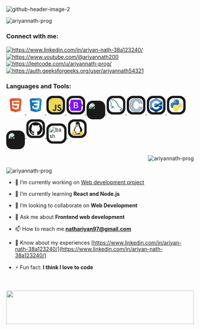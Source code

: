 
![github-header-image-2](https://github.com/user-attachments/assets/66e5c66b-70c9-4abc-8d4c-273fadca6911)

<p align="left"> <img src="https://komarev.com/ghpvc/?username=ariyannath-prog&label=Profile%20views&color=0e75b6&style=flat" alt="ariyannath-prog" /> </p>
<h3 align="left">Connect with me:</h3>
<p align="left">
  
<a href="https://www.linkedin.com/in/ariyan-nath-38a123240/" target="blank"><img align="center" src="https://raw.githubusercontent.com/rahuldkjain/github-profile-readme-generator/master/src/images/icons/Social/linked-in-alt.svg" alt="https://www.linkedin.com/in/ariyan-nath-38a123240/" height="30" width="40" /></a>
<a href="https://www.youtube.com/@ariyannath200" target="blank"><img align="center" src="https://raw.githubusercontent.com/rahuldkjain/github-profile-readme-generator/master/src/images/icons/Social/youtube.svg" alt="https://www.youtube.com/@ariyannath200" height="30" width="40" /></a>
<a href="https://leetcode.com/u/ariyannath-prog/" target="blank"><img align="center" src="https://raw.githubusercontent.com/rahuldkjain/github-profile-readme-generator/master/src/images/icons/Social/leet-code.svg" alt="https://leetcode.com/u/ariyannath-prog/" height="30" width="40" /></a>
<a href="https://www.geeksforgeeks.org/user/ariyannath54321/" target="blank"><img align="center" src="https://raw.githubusercontent.com/rahuldkjain/github-profile-readme-generator/master/src/images/icons/Social/geeks-for-geeks.svg" alt="https://auth.geeksforgeeks.org/user/ariyannath54321" height="30" width="40" /></a>
</p>

<h3 align="left">Languages and Tools:</h3>
<p align="left">
  
<a href="https://www.w3.org/html/" target="_blank" rel="noreferrer">
  <div style="display: inline-block; padding: 6px; background-color: #ffffff; border-radius: 16px;">
    <img src="https://raw.githubusercontent.com/devicons/devicon/master/icons/html5/html5-original.svg" alt="html5" title="HTML5" width="38" height="38" style="display: block; border-radius: 12px;" />
  </div>
</a>

<a href="https://www.w3schools.com/css/" target="_blank" rel="noreferrer">
  <div style="display: inline-block; padding: 6px; background-color: #ffffff; border-radius: 16px;">
    <img src="https://raw.githubusercontent.com/devicons/devicon/master/icons/css3/css3-original.svg" alt="css3" title="CSS3" width="38" height="38" style="display: block; border-radius: 12px;" />
  </div>
</a>

<a href="https://developer.mozilla.org/en-US/docs/Web/JavaScript" target="_blank" rel="noreferrer">
  <div style="display: inline-block; padding: 6px; background-color: #1a1a1a; border-radius: 16px;">
    <img src="https://raw.githubusercontent.com/devicons/devicon/master/icons/javascript/javascript-original.svg" alt="javascript" title="JavaScript" width="38" height="38" style="display: block; border-radius: 12px;" />
  </div>
</a>

<a href="https://getbootstrap.com" target="_blank" rel="noreferrer">
  <div style="display: inline-block; padding: 6px; background-color: #1a1a1a; border-radius: 16px;">
    <img src="https://raw.githubusercontent.com/devicons/devicon/master/icons/bootstrap/bootstrap-original.svg" alt="bootstrap" title="Bootstrap" width="38" height="38" style="display: block; border-radius: 12px;" />
  </div>
</a>

<a href="https://nodejs.org/" target="_blank" rel="noreferrer">
  <div style="display: inline-block; padding: 6px; background-color: #1a1a1a; border-radius: 16px;">
    <img src="https://www.vectorlogo.zone/logos/nodejs/nodejs-icon.svg" alt="nodejs" title="Node.js" width="38" height="38" style="display: block; border-radius: 12px;" />
  </div>
</a>

<a href="https://www.mysql.com/" target="_blank" rel="noreferrer">
  <div style="display: inline-block; padding: 6px; background-color: #1a1a1a; border-radius: 16px;">
    <img src="https://raw.githubusercontent.com/devicons/devicon/master/icons/mysql/mysql-original.svg" alt="sql" title="SQL / MySQL" width="38" height="38" style="display: block; border-radius: 12px;" />
  </div>
</a>

<a href="https://www.cprogramming.com/" target="_blank" rel="noreferrer">
  <div style="display: inline-block; padding: 6px; background-color: #1a1a1a; border-radius: 16px;">
    <img src="https://raw.githubusercontent.com/devicons/devicon/master/icons/c/c-original.svg" alt="c" title="C Programming" width="38" height="38" style="display: block; border-radius: 12px;" />
  </div>
</a>

<a href="https://www.learncpp.com/" target="_blank" rel="noreferrer">
  <div style="display: inline-block; padding: 6px; background-color: #1a1a1a; border-radius: 16px;">
    <img src="https://raw.githubusercontent.com/devicons/devicon/master/icons/cplusplus/cplusplus-original.svg" alt="cplusplus" title="C++ Programming" width="38" height="38" style="display: block; border-radius: 12px;" />
  </div>
</a>

<a href="https://www.python.org" target="_blank" rel="noreferrer">
  <div style="display: inline-block; padding: 6px; background-color: #1a1a1a; border-radius: 16px;">
    <img src="https://raw.githubusercontent.com/devicons/devicon/master/icons/python/python-original.svg" alt="python" title="Python" width="38" height="38" style="display: block; border-radius: 12px;" />
  </div>
</a>

<a href="https://git-scm.com/" target="_blank" rel="noreferrer">
  <div style="display: inline-block; padding: 6px; background-color: #1a1a1a; border-radius: 16px;">
    <img src="https://www.vectorlogo.zone/logos/git-scm/git-scm-icon.svg" alt="git" title="Git" width="38" height="38" style="display: block; border-radius: 12px;" />
  </div>
</a>

<a href="https://github.com/" target="_blank" rel="noreferrer">
  <div style="display: inline-block; padding: 6px; background-color: #1a1a1a; border-radius: 16px;">
    <img src="https://raw.githubusercontent.com/devicons/devicon/master/icons/github/github-original.svg" alt="github" title="GitHub" width="38" height="38" style="display: block; border-radius: 12px; background-color: white;" />
  </div>
</a>

<a href="https://www.gnu.org/software/bash/" target="_blank" rel="noreferrer">
  <div style="display: inline-block; padding: 6px; background-color: #1a1a1a; border-radius: 16px;">
    <img src="https://upload.wikimedia.org/wikipedia/commons/4/4b/Bash_Logo_Colored.svg" alt="bash" title="Bash" width="38" height="38" style="display: block; border-radius: 12px; background-color: white; padding: 2px;" />
  </div>
</a>

<a href="https://www.linux.org/" target="_blank" rel="noreferrer">
  <div style="display: inline-block; padding: 6px; background-color: #1a1a1a; border-radius: 16px;">
    <img src="https://raw.githubusercontent.com/devicons/devicon/master/icons/linux/linux-original.svg" alt="linux" title="Linux" width="38" height="38" style="display: block; border-radius: 12px;" />
  </div>
</a>

  
  
</p>

<p align="right">
  <img align="center" src="https://github-readme-stats.vercel.app/api/top-langs?username=ariyannath-prog&show_icons=true&locale=en&layout=compact&theme=dark" alt="ariyannath-prog" />
</p>

<p align="left">
  <img align="center" src="https://github-readme-stats.vercel.app/api?username=ariyannath-prog&show_icons=true&locale=en&theme=dark" alt="ariyannath-prog" />
</p>

- 🔭 I’m currently working on [Web development project](https://ariyannath-prog.github.io/E-Book-Haven/)

- 🌱 I’m currently learning **React and Node.js**

- 👯 I’m looking to collaborate on **Web Development**

- 💬 Ask me about **Frontend web development**

- 📫 How to reach me **nathariyan97@gmail.com**

- 📄 Know about my experiences [https://www.linkedin.com/in/ariyan-nath-38a123240/](https://www.linkedin.com/in/ariyan-nath-38a123240/)

- ⚡ Fun fact: **I think I love to code**

<br><br>
<img width="100%" height="90px" src="https://media1.giphy.com/media/v1.Y2lkPTc5MGI3NjExZndzaXpxZWIydWJsd256dWUzNzYzYmRxYXQxemJ4ZXdmMGozZ2FpayZlcD12MV9pbnRlcm5hbF9naWZfYnlfaWQmY3Q9cw/vamRg4k9FO2wyFylIx/200.webp">
